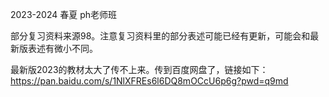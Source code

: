 2023-2024 春夏 ph老师班

部分复习资料来源98。注意复习资料里的部分表述可能已经有更新，可能会和最新版表述有微小不同。

最新版2023的教材太大了传不上来。传到百度网盘了，链接如下：https://pan.baidu.com/s/1NlXFREs6l6DQ8mOCcU6p6g?pwd=q9md
